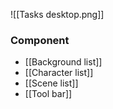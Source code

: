 ![[Tasks desktop.png]]
### Component
- [[Background list]]
- [[Character list]]
- [[Scene list]]
- [[Tool bar]]
